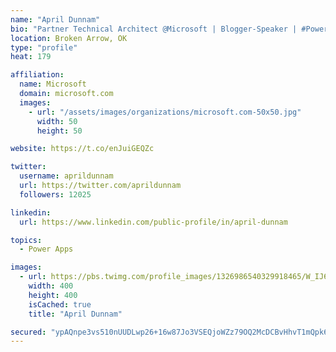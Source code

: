 ```yaml
---
name: "April Dunnam"
bio: "Partner Technical Architect @Microsoft | Blogger-Speaker | #PowerApps, #PowerAutomate, #Office365, #SharePoint | #WIT | #Karaoke Queen"
location: Broken Arrow, OK
type: "profile"
heat: 179

affiliation:
  name: Microsoft
  domain: microsoft.com
  images:
    - url: "/assets/images/organizations/microsoft.com-50x50.jpg"
      width: 50
      height: 50

website: https://t.co/enJuiGEQZc

twitter:
  username: aprildunnam
  url: https://twitter.com/aprildunnam
  followers: 12025

linkedin:
  url: https://www.linkedin.com/public-profile/in/april-dunnam

topics:
  - Power Apps

images:
  - url: https://pbs.twimg.com/profile_images/1326986540329918465/W_IJ6Ih2_400x400.jpg
    width: 400
    height: 400
    isCached: true
    title: "April Dunnam"

secured: "ypAQnpe3vs510nUUDLwp26+16w87Jo3VSEQjoWZz79OQ2McDCBvHhvT1mQpk6f0DD2t6pYZPCFISUDsIb8vYCT7IMB1OgrZRFnYsjCO4oh4PpoKS59T6mPLtPaXIceN56Dsa2qCpfwSUcO+UNeBz0eYqcc/azt4yQoUrnhxVOSljHFQV3DvrjTlsUXSiQM0MvRjoxJ4LKhcT5X9AdHeS/oZ63v+Ld1QJMEISl/5lChhZjutLppA+zJDYM1/kqeG2kPVi3DLAJkn3qODg/2Nomq8MiWnGmDR1afVOo+mf++o5Tq6O2tZK0GJ7tYVpKKc+eSHoZtH1zaxpgmEhyTyIDEZwykFSyqhu9VHa6zUxGfzvFeYdT7N8uuk8/Zy6V3h8dK8TfFHAbjVUuP9GerPUAXCxQ/sBVVsSpA2yhjkQh0E=;0r4fsrFUwFb/w//7bnBdtQ=="
---
```


